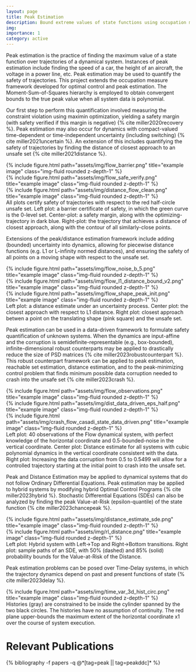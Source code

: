 ```yaml
---
layout: page
title: Peak Estimation
description: Bound extreme values of state functions using occupation measure techniques
img:
importance: 1
category: active
---
```


Peak estimation is the practice of finding the maximum value of a state function over trajectories of a dynamical system. Instances of peak estimation include finding the  speed of a car, the height of an aircraft, the voltage in a power line, etc. Peak estimation may be used to quantify the safety of trajectories. This project extends the occupation measure framework developed for optimal control and peak estimation. The Moment-Sum-of-Squares hierarchy is employed to obtain convergent bounds to the true peak value when all system data is polynomial.

Our first step to perform this quantification involved measuring the constraint violation using maximin optimization, yielding a safety margin (with safety verified if this margin is negative) {% cite miller2020recovery %}. Peak estimation may also occur for dynamics with compact-valued time-dependent or time-independent uncertainty (including switching) {% cite miller2021uncertain %}.
An extension of this includes quantifying the safety of trajectories by finding the distance of closest approach to an unsafe set {% cite miller2021distance %}.

<div class="row">
	<div class="col-sm mt-3 mt-md-0">
        {% include figure.html path="assets/img/flow_barrier.png" title="example image" class="img-fluid rounded z-depth-1" %}
    </div>
    <div class="col-sm mt-3 mt-md-0">
        {% include figure.html path="assets/img/flow_safe_verify.png" title="example image" class="img-fluid rounded z-depth-1" %}
    </div>
	<div class="col-sm mt-3 mt-md-0">
        {% include figure.html path="assets/img/distance_flow_clean.png" title="example image" class="img-fluid rounded z-depth-1" %}
    </div>
</div>
<div class="caption">
    All plots certify safety of trajectories with respect to the red half-circle unsafe set. Left plot: a barrier certificate of safety, in which the green curve is the 0-level set. Center-plot: a safety margin, along with the optimizing-trajectory in dark blue. Right-plot: the trajectory that achieves a distance of closest approach, along with the contour of all similarly-close points.
</div>


Extensions of the peak/distance estimation framework include adding (bounded) uncertainty into dynamics, allowing for piecewise distance functions (e.g. L1 or L-infinity normed distances), and ensuring the safety of all points on a moving shape with respect to the unsafe set.

<div class="row">
	<div class="col-sm mt-3 mt-md-0">
        {% include figure.html path="assets/img/flow_noise_b_5.png" title="example image" class="img-fluid rounded z-depth-1" %}
    </div>
    <div class="col-sm mt-3 mt-md-0">
        {% include figure.html path="assets/img/flow_l1_distance_bound_v2.png" title="example image" class="img-fluid rounded z-depth-1" %}
    </div>
	<div class="col-sm mt-3 mt-md-0">
        {% include figure.html path="assets/img/flow_shape_peak_init.png" title="example image" class="img-fluid rounded z-depth-1" %}
    </div>
</div>
<div class="caption">
    Left plot: a distance estimate under an uncertainty process. Center plot: the closest approach with respect to L1 distance. Right plot: closest approach betwen a point on the translating shape (pink square) and the unsafe set.
</div>

Peak estimation can be used in a data-driven framework to formulate safety quantification of unknown systems. When the dynamics are input-affine and the corruption is semidefinite-representable (e.g., box-bounded), infinite-dimensional robust counterparts may be applied to drastically reduce the size of PSD matrices {% cite miller2023robustcounterpart %}. This robust counterpart framework can be applied to peak estimation, reachable set estimation, distance estimation, and to the peak-minimizing control problem that finds minimum possible data corruption needed to crash into the unsafe set  {% cite miller2023crash %}.

<div class="row">
	<div class="col-sm mt-3 mt-md-0">
        {% include figure.html path="assets/img/flow_observations.png" title="example image" class="img-fluid rounded z-depth-1" %}
    </div>
    <div class="col-sm mt-3 mt-md-0">
        {% include figure.html path="assets/img/dist_data_driven_eps_half.png" title="example image" class="img-fluid rounded z-depth-1" %}
    </div>
	<div class="col-sm mt-3 mt-md-0">
        {% include figure.html path="assets/img/crash_flow_casadi_state_data_driven.png" title="example image" class="img-fluid rounded z-depth-1" %}
    </div>
</div>
<div class="caption">
    Left plot: 40 observations of the Flow dynamical system, with perfect knowledge of the horizontal coordinate and 0.5-bounded-noise in the vertical coordinate. Center plot: Distance estimate for all systems with cubic polynomial dynamics in the vertical coordinate consistent with the data. Right plot: Increasing the data corruption from 0.5 to 0.5499 will allow for a controlled trajectory starting at the initial point to crash into the unsafe set.
</div>


Peak and Distance Estimation may be applied to dynamical systems that do not follow Ordinary Differential Equations. Peak estimation may be applied to hybrid systems by modifying hybrid Optimal Control Programs {% cite miller2023hybrid %}. Stochastic Differential Equations (SDEs) can also be analyzed by finding the peak Value-at-Risk (epsilon-quantile) of the state function {% cite miller2023chancepeak %}.


<div class="row">
	<div class="col-sm mt-2 mt-md-0">
        {% include figure.html path="assets/img/distance_estimate_sde.png" title="example image" class="img-fluid rounded z-depth-1" %}
    </div>
    <div class="col-sm mt-2 mt-md-0">
        {% include figure.html path="assets/img/rl_distance.png" title="example image" class="img-fluid rounded z-depth-1" %}
    </div>
</div>
<div class="caption">
    Left plot: Hybrid system with Left&rarr;Top and Right&rarr;Bottom transitions. Right plot: sample paths of an SDE, with 50% (dashed) and 85% (solid) probability bounds for the Value-at-Risk of the Distance.
</div>

Peak estimation problems can be posed over Time-Delay systems, in which the trajectory dynamics depend on past and present functions of state {% cite miller2023delay %}.

<div class="row">
	<div class="col-sm mt-1 mt-md-0">
        {% include figure.html path="assets/img/time_var_3d_hist_circ.png" title="example image" class="img-fluid rounded z-depth-1" %}
    </div>
</div>
<div class="caption">
    Histories (gray) are constrained to be inside the cylinder spanned by the two black circles. The histories have no assumption of continuity. The red plane upper-bounds the maximum extent of the horizontal coordinate x1 over the course of system execution.
</div>

<div class="publications">
	<h1>Relevant Publications</h1>
	{% bibliography -f papers -q @*[tag=peak || tag=peakddc]* %}
  </div>